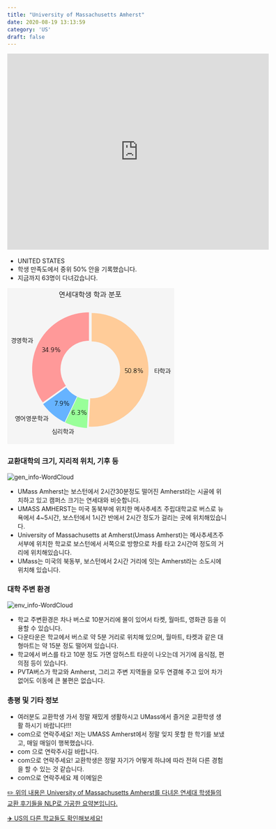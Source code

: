 ```yaml
---
title: "University of Massachusetts Amherst"
date: 2020-08-19 13:13:59
category: 'US'
draft: false
---
```


<iframe
width="600"
height="450"
frameborder="0" style="border:0"
src="https://www.google.com/maps/embed/v1/place?key=AIzaSyC9e1AME-pVmWC4hBpFdu5S4dKzyepa3HQ&q=University+of+Massachusetts+Amherst&center=42.3867598,-72.5300515&zoom=14" allowfullscreen>
</iframe>

* UNITED STATES
* 학생 만족도에서 중위 50% 안을 기록했습니다.
* 지금까지 63명이 다녀갔습니다. 

![department-info](../plots/US000212.png)
### 교환대학의 크기, 지리적 위치, 기후 등
![gen_info-WordCloud](../univ_wordclouds_okt/gen_info/US000212_gen_info_okt.png)

* UMass Amherst는 보스턴에서 2시간30분정도 떨어진 Amherst라는 시골에 위치하고 있고 캠퍼스 크기는 연세대와 비슷합니다.
* UMASS AMHERST는 미국 동북부에 위치한 메사추세츠 주립대학교로 버스로 뉴욕에서 4~5시간, 보스턴에서 1시간 반에서 2시간 정도가 걸리는 곳에 위치해있습니다.
* University of Massachusetts at Amherst(Umass Amherst)는 메사추세츠주 서부에 위치한 학교로 보스턴에서 서쪽으로 방향으로 차를 타고 2시간여 정도의 거리에 위치해있습니다.
* UMass는 미국의 북동부, 보스턴에서 2시간 거리에 잇는 Amherst라는 소도시에 위치해 있습니다.


### 대학 주변 환경

![env_info-WordCloud](../univ_wordclouds_okt/env_info/US000212_env_info_okt.png)

* 학교 주변환경은 차나 버스로 10분거리에 몰이 있어서 타켓, 월마트, 영화관 등을 이용할 수 있습니다.
* 다운타운은 학교에서 버스로 약 5분 거리로 위치해 있으며, 월마트, 타켓과 같은 대형마트는 약 15분 정도 떨어져 있습니다.
* 학교에서 버스를 타고 10분 정도 가면 암허스트 타운이 나오는데 거기에 음식점, 편의점 등이 있습니다.
* PVTA버스가 학교와 Amherst, 그리고 주변 지역들을 모두 연결해 주고 있어 차가 없어도 이동에 큰 불편은 없습니다.


### 총평 및 기타 정보 
* 여러분도 교환학생 가서 정말 재밌게 생활하시고 UMass에서 즐거운 교환학생 생활 하시기 바랍니다!!!
* com으로 연락주세요! 저는 UMASS Amherst에서 정말 잊지 못할 한 학기를 보냈고, 매일 매일이 행복했습니다.
* com 으로 연락주시길 바랍니다.
* com으로 연락주세요! 교환학생은 정말 자기가 어떻게 하냐에 따라 전혀 다른 경험을 할 수 있는 것 같습니다.
* com으로 연락주세요 제 이메일은


[✏️ 위의 내용은 University of Massachusetts Amherst를 다녀온 연세대 학생들의 교환 후기들을 NLP로 가공한 요약본입니다.](http://oia.yonsei.ac.kr/partner/expReport.asp?ucode=US000212&bgbn=A)

[✈️ US의 다른 학교들도 확인해보세요!](https://yonsei-exchange.netlify.app/?category=US)
